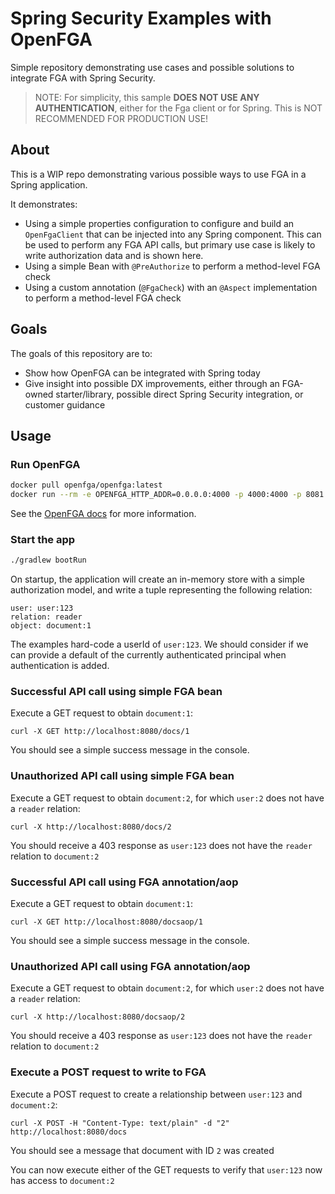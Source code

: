 # Spring Security Examples with OpenFGA

Simple repository demonstrating use cases and possible solutions to integrate FGA with Spring Security.

> NOTE: For simplicity, this sample **DOES NOT USE ANY AUTHENTICATION**, either for the Fga client or for Spring. This is NOT RECOMMENDED FOR PRODUCTION USE!

## About

This is a WIP repo demonstrating various possible ways to use FGA in a Spring application.

It demonstrates:
- Using a simple properties configuration to configure and build an `OpenFgaClient` that can be injected into any Spring component. This can be used to perform any FGA API calls, but primary use case is likely to write authorization data and is shown here.
- Using a simple Bean with `@PreAuthorize` to perform a method-level FGA check
- Using a custom annotation (`@FgaCheck`) with an `@Aspect` implementation to perform a method-level FGA check

## Goals

The goals of this repository are to:
- Show how OpenFGA can be integrated with Spring today
- Give insight into possible DX improvements, either through an FGA-owned starter/library, possible direct Spring Security integration, or customer guidance

## Usage

### Run OpenFGA

```bash
docker pull openfga/openfga:latest
docker run --rm -e OPENFGA_HTTP_ADDR=0.0.0.0:4000 -p 4000:4000 -p 8081:8081 -p 3000:3000 openfga/openfga run
```

See the [OpenFGA docs](https://openfga.dev/docs/getting-started/setup-openfga/docker#step-by-step) for more information.

### Start the app

```bash
./gradlew bootRun
```

On startup, the application will create an in-memory store with a simple authorization model, and write a tuple representing the following relation:

```
user: user:123
relation: reader
object: document:1
```

The examples hard-code a userId of `user:123`. We should consider if we can provide a default of the currently authenticated principal when authentication is added.

### Successful API call using simple FGA bean

Execute a GET request to obtain `document:1`:

`curl -X GET http://localhost:8080/docs/1`

You should see a simple success message in the console.

### Unauthorized API call using simple FGA bean

Execute a GET request to obtain `document:2`, for which `user:2` does not have a `reader` relation:

`curl -X http://localhost:8080/docs/2`

You should receive a 403 response as `user:123` does not have the `reader` relation to `document:2`

### Successful API call using FGA annotation/aop

Execute a GET request to obtain `document:1`:

`curl -X GET http://localhost:8080/docsaop/1`

You should see a simple success message in the console.

### Unauthorized API call using FGA annotation/aop

Execute a GET request to obtain `document:2`, for which `user:2` does not have a `reader` relation:

`curl -X http://localhost:8080/docsaop/2`

You should receive a 403 response as `user:123` does not have the `reader` relation to `document:2`

### Execute a POST request to write to FGA

Execute a POST request to create a relationship between `user:123` and `document:2`:

`curl -X POST -H "Content-Type: text/plain" -d "2" http://localhost:8080/docs`

You should see a message that document with ID `2` was created

You can now execute either of the GET requests to verify that `user:123` now has access to `document:2`
